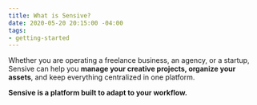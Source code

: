 ```yaml
---
title: What is Sensive?
date: 2020-05-20 20:15:00 -04:00
tags:
- getting-started
---
```


Whether you are operating a freelance business, an agency, or a startup, Sensive can help you **manage your creative projects, organize your assets**, and keep everything centralized in one platform.

**Sensive is a platform built to adapt to your workflow.**